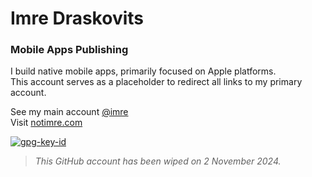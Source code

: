 # Imre Draskovits 
### Mobile Apps Publishing   

I build native mobile apps, primarily focused on Apple platforms.    
This account serves as a placeholder to redirect all links to my primary account.  
  
  
See my main account [@imre](https://github.com/imre)  
Visit [notimre.com](https://notimre.com/)   

[![gpg-key-id](https://img.shields.io/badge/0x094DB688DED4693C-blue?label=GPG-key)](https://github.com/imre.gpg)

> *This GitHub account has been wiped on 2 November 2024.*
